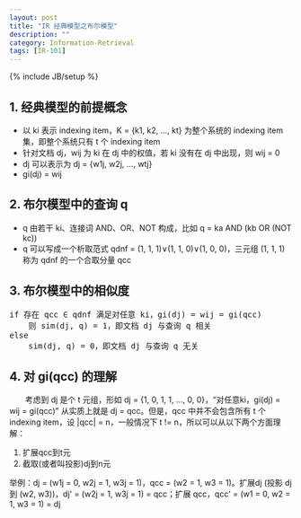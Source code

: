 ```yaml
---
layout: post
title: "IR 经典模型之布尔模型"
description: ""
category: Information-Retrieval
tags: [IR-101]
---
```

{% include JB/setup %}

## 1. 经典模型的前提概念

* 以 ki 表示 indexing item，K = {k1, k2, …, kt} 为整个系统的 indexing item 集，即整个系统只有 t 个 indexing item  
* 针对文档 dj，wij 为 ki 在 dj 中的权值，若 ki 没有在 dj 中出现，则 wij = 0  
* dj 可以表示为 dj = {w1j, w2j, …, wtj}
* gi(dj) = wij

## 2. 布尔模型中的查询 q

* q 由若干 ki、连接词 AND、OR、NOT 构成，比如 q = ka AND (kb OR (NOT kc))  
* q 可以写成一个析取范式 qdnf = (1, 1, 1)∨(1, 1, 0)∨(1, 0, 0)，三元组 (1, 1, 1) 称为 qdnf 的一个合取分量 qcc  

## 3. 布尔模型中的相似度

<pre class="prettyprint linenums">
if 存在 qcc ∈ qdnf 满足对任意 ki，gi(dj) = wij = gi(qcc) 
	则 sim(dj, q) = 1，即文档 dj 与查询 q 相关  
else 
	sim(dj, q) = 0，即文档 dj 与查询 q 无关 
</pre>

## 4. 对 gi(qcc) 的理解

　　考虑到 dj 是个 t 元组，形如 dj = {1, 0, 1, 1, ..., 0, 0}，“对任意ki，gi(dj) = wij = gi(qcc)” 从实质上就是 dj = qcc。但是，qcc 中并不会包含所有 t 个 indexing item，设 |qcc| = n，一般情况下 t != n，所以可以从以下两个方面理解：

1. 扩展qcc到t元  
2. 截取(或者叫投影)dj到n元  

举例：dj = (w1j = 0, w2j = 1, w3j = 1)，qcc = (w2 = 1, w3 = 1)。扩展dj (投影 dj 到 (w2, w3))，dj' = (w2j = 1, w3j = 1) = qcc；扩展 qcc，qcc' = (w1 = 0, w2 = 1, w3 = 1) = dj
